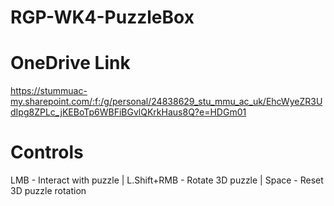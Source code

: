 # RGP-WK4-PuzzleBox

# OneDrive Link

https://stummuac-my.sharepoint.com/:f:/g/personal/24838629_stu_mmu_ac_uk/EhcWyeZR3UdIpg8ZPLc_jKEBoTp6WBFiBGvlQKrkHaus8Q?e=HDGm01

# Controls

LMB - Interact with puzzle | L.Shift+RMB - Rotate 3D puzzle | Space - Reset 3D puzzle rotation
